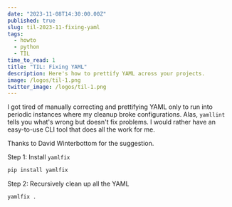 ```yaml
---
date: "2023-11-08T14:30:00.00Z"
published: true
slug: til-2023-11-fixing-yaml
tags:
  - howto
  - python
  - TIL
time_to_read: 1
title: "TIL: Fixing YAML"
description: Here's how to prettify YAML across your projects.
image: /logos/til-1.png
twitter_image: /logos/til-1.png
---
```


I got tired of manually correcting and prettifying YAML only to run into periodic instances where my cleanup broke configurations. Alas, `yamllint` tells you what's wrong but doesn't fix problems. I would rather have an easy-to-use CLI tool that does all the work for me. 

Thanks to David Winterbottom for the suggestion.

Step 1: Install `yamlfix`

```bash
pip install yamlfix
```

Step 2: Recursively clean up all the YAML

```bash
yamlfix .
```